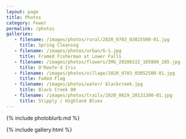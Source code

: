 ```yaml
---
layout: page
title: Photos
category: Fewer
permalink: /photos
galleries:
   - filename: /images/photos/rural/2020_0703_03025500-01.jpg
     title: Spring Cleaning
   - filename: /images/photos/urban/6-1.jpg
     title: Framed Fisherman at Lower Falls
   - filename: /images/photos/flowers/IMG_20200322_105800_285.jpg
     title: O'Keefe'd Iris
   - filename: /images/photos/village/2020_0703_03052500-01.jpg
     title: Faded Flag
   - filename: /images/photos/water/ blackcreek.jpg
     title: Black Creek 00
   - filename: /images/photos/trails/2020_0629_20131300-01.jpg
     title: Stipply / Highland Blues
---
```


{% include photoblurb.md %}

{% include gallery.html %}



